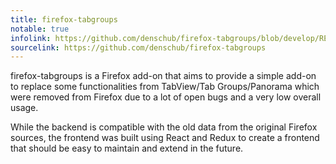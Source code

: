 ```yaml
---
title: firefox-tabgroups
notable: true
infolink: https://github.com/denschub/firefox-tabgroups/blob/develop/README.md
sourcelink: https://github.com/denschub/firefox-tabgroups
---
```


firefox-tabgroups is a Firefox add-on that aims to provide a simple add-on to
replace some functionalities from TabView/Tab Groups/Panorama which were
removed from Firefox due to a lot of open bugs and a very low overall usage.

While the backend is compatible with the old data from the original Firefox
sources, the frontend was built using React and Redux to create a frontend that
should be easy to maintain and extend in the future.
